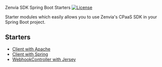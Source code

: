 Zenvia SDK Spring Boot Starters
[![License](https://img.shields.io/github/license/zenvia/zenvia-sdk-java.svg)](LICENSE.md)


Starter modules which easily allows you to use Zenvia's CPaaS SDK in your Spring Boot project.

## Starters

* [Client with Apache](zenvia-sdk-starter-client-apache)
* [Client with Spring](zenvia-sdk-starter-client-spring)
* [WebhookController with Jersey](zenvia-sdk-starter-webhook-jersey)
